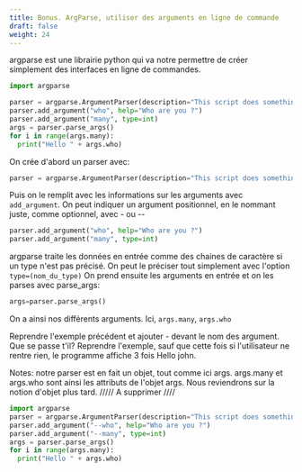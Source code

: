 ```yaml
---
title: Bonus. ArgParse, utiliser des arguments en ligne de commande
draft: false
weight: 24
---
```


argparse est une librairie python qui va notre permettre de créer simplement des interfaces en ligne de commandes.

```python
import argparse

parser = argparse.ArgumentParser(description="This script does something.")
parser.add_argument("who", help="Who are you ?")
parser.add_argument("many", type=int)
args = parser.parse_args()
for i in range(args.many):
  print("Hello " + args.who)
```

On crée d'abord un parser avec:
```python
parser = argparse.ArgumentParser(description="This script does something.")
```

Puis on le remplit avec les informations sur les arguments avec `add_argument`.
On peut indiquer un argument positionnel, en le nommant juste, comme optionnel, avec - ou --
```python
parser.add_argument("who", help="Who are you ?")
parser.add_argument("many", type=int)
```
argparse traite les données en entrée comme des chaines de caractère si un type n'est pas précisé. On peut le préciser tout simplement
avec l'option `type=(nom_du_type)`
On prend ensuite les arguments en entrée et on les parses avec parse_args:
```python
args=parser.parse_args()
```

On a ainsi nos différents arguments. Ici, `args.many`, `args.who`

Reprendre l'exemple précédent et ajouter - devant le nom des argument. Que se passe t'il?
Reprendre l'exemple, sauf que cette fois si l'utilisateur ne rentre rien, le programme affiche 3 fois Hello john.

Notes: notre parser est en fait un objet, tout comme ici args. args.many et args.who sont ainsi les attributs de l'objet args.
Nous reviendrons sur la notion d'objet plus tard.
///// A supprimer ////
```python
import argparse
parser = argparse.ArgumentParser(description="This script does something.")
parser.add_argument("--who", help="Who are you ?")
parser.add_argument("--many", type=int)
args = parser.parse_args()
for i in range(args.many):
  print("Hello " + args.who)
```
